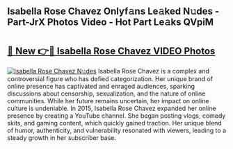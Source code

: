 ## Isabella Rose Chavez Onlyf𝚊ns Le𝚊ked N𝚞des - Part-JrX Photos Video - Hot Part Le𝚊ks QVpiM

# <h2><a href="http://ac25309.deff.icu/?id=Isabella+Rose+Chavez">🔗 New 👉🔴 Isabella Rose Chavez VIDEO Photos</a></h2>

[![Isabella Rose Chavez N𝚞des](https://i.imgur.com/rIISA9y.gif)](http://ac25309.deff.icu/?id=Isabella+Rose+Chavez)
Isabella Rose Chavez is a complex and controversial figure who has defied categorization. Her unique brand of online presence has captivated and enraged audiences, sparking discussions about censorship, sexualization, and the nature of online communities. While her future remains uncertain, her impact on online culture is undeniable. In 2015, Isabella Rose Chavez expanded her online presence by creating a YouTube channel. She began posting vlogs, comedy skits, and gaming content, which quickly gained traction. Her unique blend of humor, authenticity, and vulnerability resonated with viewers, leading to a steady growth in her subscriber base.
